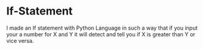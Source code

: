 # If-Statement
I made an If statement with Python Language in such a way that if you input your a number for X and Y it will detect and tell you if X is greater than Y or vice versa.
